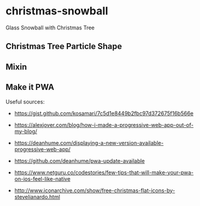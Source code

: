# christmas-snowball
Glass Snowball with Christmas Tree


## Christmas Tree Particle Shape


## Mixin 


## Make it PWA

Useful sources:

- https://gist.github.com/kosamari/7c5d1e8449b2fbc97d372675f16b566e

- https://alexjover.com/blog/how-i-made-a-progressive-web-app-out-of-my-blog/

- https://deanhume.com/displaying-a-new-version-available-progressive-web-app/
- https://github.com/deanhume/pwa-update-available

- https://www.netguru.co/codestories/few-tips-that-will-make-your-pwa-on-ios-feel-like-native

- http://www.iconarchive.com/show/free-christmas-flat-icons-by-stevelianardo.html
